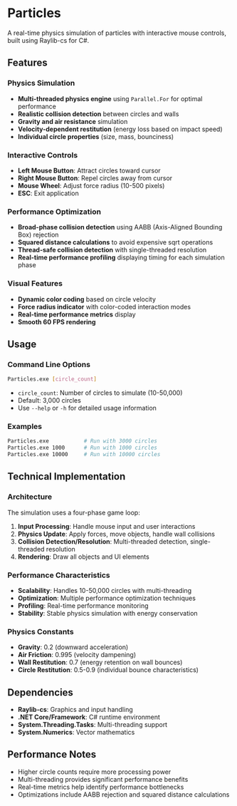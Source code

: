 # Particles

A real-time physics simulation of particles with interactive mouse controls, built using Raylib-cs for C#.

## Features

### Physics Simulation
- **Multi-threaded physics engine** using `Parallel.For` for optimal performance
- **Realistic collision detection** between circles and walls
- **Gravity and air resistance** simulation
- **Velocity-dependent restitution** (energy loss based on impact speed)
- **Individual circle properties** (size, mass, bounciness)

### Interactive Controls
- **Left Mouse Button**: Attract circles toward cursor
- **Right Mouse Button**: Repel circles away from cursor
- **Mouse Wheel**: Adjust force radius (10-500 pixels)
- **ESC**: Exit application

### Performance Optimization
- **Broad-phase collision detection** using AABB (Axis-Aligned Bounding Box) rejection
- **Squared distance calculations** to avoid expensive sqrt operations
- **Thread-safe collision detection** with single-threaded resolution
- **Real-time performance profiling** displaying timing for each simulation phase

### Visual Features
- **Dynamic color coding** based on circle velocity
- **Force radius indicator** with color-coded interaction modes
- **Real-time performance metrics** display
- **Smooth 60 FPS rendering**

## Usage

### Command Line Options
```bash
Particles.exe [circle_count]
```

- `circle_count`: Number of circles to simulate (10-50,000)
- Default: 3,000 circles
- Use `--help` or `-h` for detailed usage information

### Examples
```bash
Particles.exe           # Run with 3000 circles
Particles.exe 1000      # Run with 1000 circles
Particles.exe 10000     # Run with 10000 circles
```

## Technical Implementation

### Architecture
The simulation uses a four-phase game loop:

1. **Input Processing**: Handle mouse input and user interactions
2. **Physics Update**: Apply forces, move objects, handle wall collisions
3. **Collision Detection/Resolution**: Multi-threaded detection, single-threaded resolution
4. **Rendering**: Draw all objects and UI elements

### Performance Characteristics
- **Scalability**: Handles 10-50,000 circles with multi-threading
- **Optimization**: Multiple performance optimization techniques
- **Profiling**: Real-time performance monitoring
- **Stability**: Stable physics simulation with energy conservation

### Physics Constants
- **Gravity**: 0.2 (downward acceleration)
- **Air Friction**: 0.995 (velocity dampening)
- **Wall Restitution**: 0.7 (energy retention on wall bounces)
- **Circle Restitution**: 0.5-0.9 (individual bounce characteristics)

## Dependencies
- **Raylib-cs**: Graphics and input handling
- **.NET Core/Framework**: C# runtime environment
- **System.Threading.Tasks**: Multi-threading support
- **System.Numerics**: Vector mathematics

## Performance Notes
- Higher circle counts require more processing power
- Multi-threading provides significant performance benefits
- Real-time metrics help identify performance bottlenecks
- Optimizations include AABB rejection and squared distance calculations
